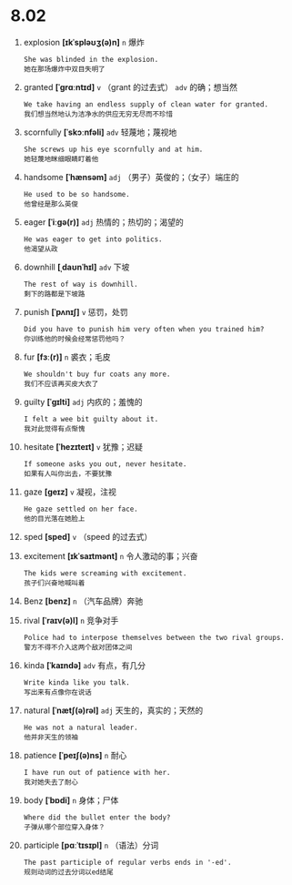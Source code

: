 # 8.02

1. explosion **[ɪkˈspləʊʒ(ə)n]** `n` 爆炸

   ```
   She was blinded in the explosion.
   她在那场爆炸中双目失明了
   ```

2. granted **[ˈɡrɑːntɪd]** `v` （grant 的过去式） `adv` 的确；想当然

   ```
   We take having an endless supply of clean water for granted.
   我们想当然地认为洁净水的供应无穷无尽而不珍惜
   ```

3. scornfully **[ˈskɔːnfəli]** `adv` 轻蔑地；蔑视地

   ```
   She screws up his eye scornfully and at him.
   她轻蔑地眯细眼睛盯着他
   ```

4. handsome **[ˈhænsəm]** `adj` （男子）英俊的；（女子）端庄的

   ```
   He used to be so handsome.
   他曾经是那么英俊
   ```

5. eager **[ˈiːɡə(r)]** `adj` 热情的；热切的；渴望的

   ```
   He was eager to get into politics.
   他渴望从政
   ```

6. downhill **[ˌdaʊnˈhɪl]** `adv` 下坡

   ```
   The rest of way is downhill.
   剩下的路都是下坡路
   ```

7. punish **[ˈpʌnɪʃ]** `v` 惩罚，处罚

   ```
   Did you have to punish him very often when you trained him?
   你训练他的时候会经常惩罚他吗？
   ```

8. fur **[fɜː(r)]** `n` 裘衣；毛皮

   ```
   We shouldn't buy fur coats any more.
   我们不应该再买皮大衣了
   ```

9. guilty **[ˈɡɪlti]** `adj` 内疚的；羞愧的

   ```
   I felt a wee bit guilty about it.
   我对此觉得有点惭愧
   ```

10. hesitate **[ˈhezɪteɪt]** `v` 犹豫；迟疑

    ```
    If someone asks you out, never hesitate.
    如果有人叫你出去，不要犹豫
    ```

11. gaze **[ɡeɪz]** `v` 凝视，注视

    ```
    He gaze settled on her face.
    他的目光落在她脸上
    ```

12. sped **[sped]** `v` （speed 的过去式）

13. excitement **[ɪkˈsaɪtmənt]** `n` 令人激动的事；兴奋

    ```
    The kids were screaming with excitement.
    孩子们兴奋地喊叫着
    ```

14. Benz **[benz]** `n` （汽车品牌）奔驰

15. rival **[ˈraɪv(ə)l]** `n` 竞争对手

    ```
    Police had to interpose themselves between the two rival groups.
    警方不得不介入这两个敌对团体之间
    ```

16. kinda **[ˈkaɪndə]** `adv` 有点，有几分

    ```
    Write kinda like you talk.
    写出来有点像你在说话
    ```

17. natural **[ˈnætʃ(ə)rəl]** `adj` 天生的，真实的；天然的

    ```
    He was not a natural leader.
    他并非天生的领袖
    ```

18. patience **[ˈpeɪʃ(ə)ns]** `n` 耐心

    ```
    I have run out of patience with her.
    我对她失去了耐心
    ```

19. body **[ˈbɒdi]** `n` 身体；尸体

    ```
    Where did the bullet enter the body?
    子弹从哪个部位穿入身体？
    ```

20. participle **[pɑːˈtɪsɪpl]** `n` （语法）分词
    ```
    The past participle of regular verbs ends in '-ed'.
    规则动词的过去分词以ed结尾
    ```
